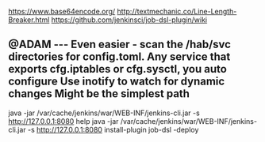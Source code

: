https://www.base64encode.org/
http://textmechanic.co/Line-Length-Breaker.html
https://github.com/jenkinsci/job-dsl-plugin/wiki

@ADAM ---
Even easier - scan the /hab/svc directories for config.toml. Any service that exports cfg.iptables or cfg.sysctl, you auto configure
Use inotify to watch for dynamic changes
Might be the simplest path
---

java -jar /var/cache/jenkins/war/WEB-INF/jenkins-cli.jar -s http://127.0.0.1:8080 help
java -jar /var/cache/jenkins/war/WEB-INF/jenkins-cli.jar -s http://127.0.0.1:8080 install-plugin job-dsl -deploy

